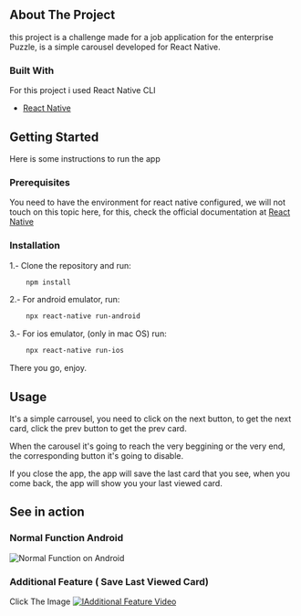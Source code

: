 ## About The Project

this project is a challenge made for a job application for the enterprise Puzzle, is a simple carousel developed for React Native.

### Built With
For this project i used React Native CLI
* [React Native](https://reactnative.dev)

## Getting Started
Here is some instructions to run the app

### Prerequisites
You need to have the environment for react native configured, we will not touch on this topic here, for this, check the official documentation at [React Native](https://reactnative.dev)

### Installation
1.- Clone the repository and run:
```sh
    npm install
```

2.- For android emulator, run:
```sh
    npx react-native run-android
```

3.- For ios emulator, (only in mac OS) run:
```sh
    npx react-native run-ios
```

There you go, enjoy.

## Usage
It's a simple carrousel, you need to click on the next button, to get the next card, click the prev button to get the prev card.

When the carousel it's going to reach the very beggining or the very end, the corresponding button it's going to disable.

If you close the app, the app will save the last card that you see, when you come back, the app will show you your last viewed card.


## See in action

### Normal Function Android
![Normal Function on Android](https://media.giphy.com/media/VNH0KoJB2qvSCYtzfh/giphy.gif)

### Additional Feature ( Save Last Viewed Card)


Click The Image
[![IAdditional Feature Video](https://upload.wikimedia.org/wikipedia/commons/thumb/0/09/YouTube_full-color_icon_%282017%29.svg/320px-YouTube_full-color_icon_%282017%29.svg.png)](https://www.youtube.com/watch?v=QSx8JHqxvoc)
